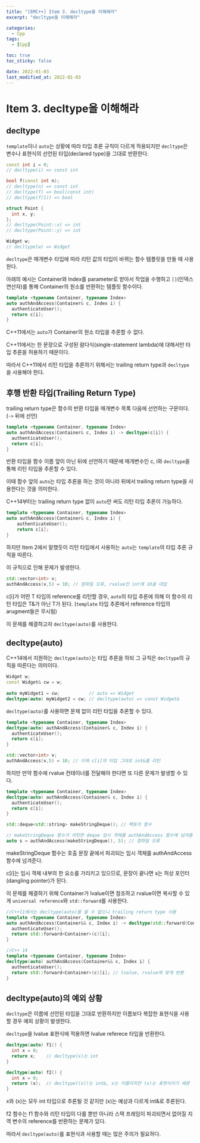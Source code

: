 ```yaml
---
title: "[EMC++] Item 3. decltype을 이해해라"
excerpt: "decltype을 이해해라"

categories:
  - Cpp
tags:
  - [Cpp]

toc: true
toc_sticky: false

date: 2022-01-03
last_modified_at: 2022-01-03
---
```


# Item 3. decltype을 이해해라

## decltype

`template`이나 `auto`는 상황에 따라 타입 추론 규칙이 다르게 적용되지만 `decltype`은 변수나 표현식의 선언된 타입(declared type)을 그대로 반환한다.

```c++
const int i = 0;
// decltype(i) => const int

bool f(const int n);
// decltype(n) => const int 
// decltype(f) => bool(const int)
// decltype(f(1)) => bool

struct Point {
  int x, y;
};
// decltype(Point::x) => int
// decltype(Point::y) => int

Widget w;
// decltype(w) => Widget
```

`decltype`은 매개변수 타입에 따라 리턴 값의 타입이 바뀌는 함수 템플릿을 만들 때 사용한다.

아래의 예시는 Container와 Index를 parameter로 받아서 작업을 수행하고 `[]`(인덱스 연산자)를 통해 Container의 원소를 반환하는 템플릿 함수이다.

```c++
template <typename Container, typename Index>
auto authAndAccess(Container& c, Index i) {
  authenticateUser();
  return c[i];
}
```

C++11에서는 `auto`가 Container의 원소 타입을 추론할 수 없다.

C++11에서는 한 문장으로 구성된 람다식(single-statement lambda)에 대해서만 타입 추론을 허용하기 때문이다.

따라서 C++11에서 리턴 타입을 추론하기 위해서는 trailing return type과 `decltype`을 사용해야 한다.

## 후행 반환 타입(Trailing Return Type)
trailing return type은 함수의 반환 타입을 매개변수 목록 다음에 선언하는 구문이다. (`->` 뒤에 선언)

```c++
template <typename Container, typename Index>
auto authAndAccess(Container& c, Index i) -> decltype(c[i]) {
  authenticateUser();
  return c[i];
}
```

반환 타입을 함수 이름 앞이 아닌 뒤에 선언하기 때문에 매개변수인 c, i와 `decltype`을 통해 리턴 타입을 추론할 수 있다.

이때 함수 앞의 `auto`는 타입 추론을 하는 것이 아니라 뒤에서 trailing return type을 사용한다는 것을 의미한다.

C++14부터는 trailing return type 없이 `auto`만 써도 리턴 타입 추론이 가능하다.

```c++
template <typename Container, typename Index>
auto authAndAccess(Container& c, Index i) {
    authenticateUser();
    return c[i];
}
```

하지만 Item 2에서 말했듯이 리턴 타입에서 사용하는 `auto`는 `template`의 타입 추론 규칙을 따른다.

이 규칙으로 인해 문제가 발생한다.

```c++
std::vector<int> v;
authAndAccess(v,5) = 10; // 컴파일 오류, rvalue인 int에 10을 대입
```

c[i]가 어떤 T 타입의 reference를 리턴할 경우, `auto`의 타입 추론에 의해 이 함수의 리턴 타입은 T&가 아닌 T가 된다. (`template` 타입 추론에서 reference 타입의 arugment들은 무시됨)

이 문제를 해결하고자 `decltype(auto)`를 사용한다.

## decltype(auto)

C++14에서 지원하는 `decltype(auto)`는 타입 추론을 하되 그 규칙은 `decltype`의 규칙을 따른다는 의미이다.

```c++
Widget w;
const Widget& cw = w;
 
auto myWidget1 = cw;           // auto => Widget
decltype(auto) myWidget2 = cw; // decltype(auto) => const Widget&
```

`decltype(auto)`를 사용하면 문제 없이 리턴 타입을 추론할 수 있다.

```c++
template <typename Container, typename Index>
decltype(auto) authAndAccess(Container& c, Index i) {
  authenticateUser();
  return c[i];
}

std::vector<int> v;
authAndAccess(v,5) = 10; // 이제 c[i]의 타입 그대로 int&를 리턴
```

하지만 만약 함수에 rvalue 컨테이너를 전달해야 한다면 또 다른 문제가 발생할 수 있다.

```c++
template <typename Container, typename Index>
decltype(auto) authAndAccess(Container& c, Index i) {
  authenticateUser();
  return c[i];
}

std::deque<std::string> makeStringDeque(); // 팩토리 함수

// makeStringDeque 함수가 리턴한 deque 임시 객체를 authAndAccess 함수에 넘겨줌
auto s = authAndAccess(makeStringDeque(), 5); // 컴파일 오류
```

makeStringDeque 함수는 호출 문장 끝에서 파괴되는 임시 객체를 authAndAccess 함수에 넘겨준다.

c[i]는 임시 객체 내부의 한 요소를 가리키고 있으므로, 문장이 끝나면 s는 허상 포인터(dangling pointer)가 된다.

이 문제를 해결하기 위해 Container가 lvalue이면 참조하고 rvalue이면 복사할 수 있게 `universal reference`와 `std::forward`를 사용한다.

```c++
//C++11에서는 decltype(auto)를 쓸 수 없으니 trailing return type 사용
template <typename Container, typename Index>
auto authAndAccess(Container&& c, Index i) -> decltype(std::forward(Container>(c)[i]) {
  authenticateUser();
  return std::forward<Container>(c)[i];
}

//C++ 14
template <typename Container, typename Index>
decltype(auto) authAndAccess(Container&& c, Index i) {
  authenticateUser();
  return std::forward<Container>(c)[i]; // lvalue, rvalue에 맞게 반환
}
```

## decltype(auto)의 예외 상황

`decltype`은 이름에 선언된 타입을 그대로 반환하지만 이름보다 복잡한 표현식을 사용할 경우 예외 상황이 발생한다.

`decltype`을 lvalue 표현식에 적용하면 lvalue referece 타입을 반환한다.

```c++
decltype(auto) f1() {
  int x = 0;
  return x;    // decltype(x)는 int
}

decltype(auto) f2() {
  int x = 0;
  return (x);  // decltype((x))는 int&, x는 이름이지만 (x)는 표현식이기 때문 
}
```
x와 (x)는 모두 int 타입으로 추론될 것 같지만 (x)는 예상과 다르게 int&로 추론된다.

f2 함수는 f1 함수와 리턴 타입이 다를 뿐만 아니라 스택 프레임이 파괴되면서 없어질 지역 변수의 reference를 반환하는 문제가 있다.

따라서 `decltype(auto)`를 표현식과 사용할 때는 많은 주의가 필요하다.

<br>